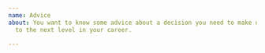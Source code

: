 ```yaml
---
name: Advice
about: You want to know some advice about a decision you need to make or how to get
  to the next level in your career.

---
```


<!--

Kindly make sure, that you have searched this question in the forum before creating
another new issue

If that doesn't answer your questions, feel free to open an issue with your specific question!
-->
